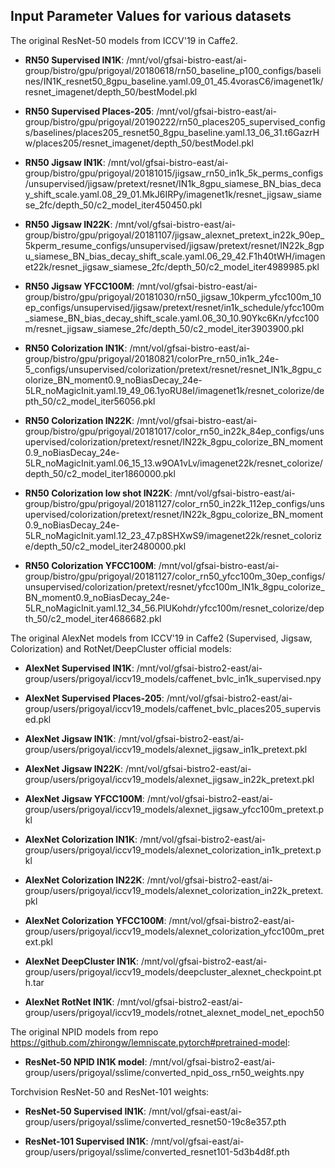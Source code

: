 ## Input Parameter Values for various datasets

The original ResNet-50 models from ICCV'19 in Caffe2.

- **RN50 Supervised IN1K**: /mnt/vol/gfsai-bistro-east/ai-group/bistro/gpu/prigoyal/20180618/rn50_baseline_p100_configs/baselines/IN1K_resnet50_8gpu_baseline.yaml.09_01_45.4vorasC6/imagenet1k/resnet_imagenet/depth_50/bestModel.pkl

- **RN50 Supervised Places-205**: /mnt/vol/gfsai-bistro-east/ai-group/bistro/gpu/prigoyal/20190222/rn50_places205_supervised_configs/baselines/places205_resnet50_8gpu_baseline.yaml.13_06_31.t6GazrHw/places205/resnet_imagenet/depth_50/bestModel.pkl

- **RN50 Jigsaw IN1K**: /mnt/vol/gfsai-bistro-east/ai-group/bistro/gpu/prigoyal/20181015/jigsaw_rn50_in1k_5k_perms_configs/unsupervised/jigsaw/pretext/resnet/IN1k_8gpu_siamese_BN_bias_decay_shift_scale.yaml.08_29_01.MkJ6IRPy/imagenet1k/resnet_jigsaw_siamese_2fc/depth_50/c2_model_iter450450.pkl

- **RN50 Jigsaw IN22K**: /mnt/vol/gfsai-bistro-east/ai-group/bistro/gpu/prigoyal/20181107/jigsaw_alexnet_pretext_in22k_90ep_5kperm_resume_configs/unsupervised/jigsaw/pretext/resnet/IN22k_8gpu_siamese_BN_bias_decay_shift_scale.yaml.06_29_42.F1h40tWH/imagenet22k/resnet_jigsaw_siamese_2fc/depth_50/c2_model_iter4989985.pkl

- **RN50 Jigsaw YFCC100M**: /mnt/vol/gfsai-bistro-east/ai-group/bistro/gpu/prigoyal/20181030/rn50_jigsaw_10kperm_yfcc100m_10ep_configs/unsupervised/jigsaw/pretext/resnet/in1k_schedule/yfcc100m_siamese_BN_bias_decay_shift_scale.yaml.06_30_10.90Ykc6Kn/yfcc100m/resnet_jigsaw_siamese_2fc/depth_50/c2_model_iter3903900.pkl

- **RN50 Colorization IN1K**: /mnt/vol/gfsai-bistro-east/ai-group/bistro/gpu/prigoyal/20180821/colorPre_rn50_in1k_24e-5_configs/unsupervised/colorization/pretext/resnet/resnet_IN1k_8gpu_colorize_BN_moment0.9_noBiasDecay_24e-5LR_noMagicInit.yaml.19_49_06.1yoRU8eI/imagenet1k/resnet_colorize/depth_50/c2_model_iter56056.pkl

- **RN50 Colorization IN22K**: /mnt/vol/gfsai-bistro-east/ai-group/bistro/gpu/prigoyal/20181017/color_rn50_in22k_84ep_configs/unsupervised/colorization/pretext/resnet/IN22k_8gpu_colorize_BN_moment0.9_noBiasDecay_24e-5LR_noMagicInit.yaml.06_15_13.w9OA1vLv/imagenet22k/resnet_colorize/depth_50/c2_model_iter1860000.pkl

- **RN50 Colorization low shot IN22K**: /mnt/vol/gfsai-bistro-east/ai-group/bistro/gpu/prigoyal/20181127/color_rn50_in22k_112ep_configs/unsupervised/colorization/pretext/resnet/IN22k_8gpu_colorize_BN_moment0.9_noBiasDecay_24e-5LR_noMagicInit.yaml.12_23_47.p8SHXwS9/imagenet22k/resnet_colorize/depth_50/c2_model_iter2480000.pkl

- **RN50 Colorization YFCC100M**: /mnt/vol/gfsai-bistro-east/ai-group/bistro/gpu/prigoyal/20181127/color_rn50_yfcc100m_30ep_configs/unsupervised/colorization/pretext/resnet/yfcc100m_IN1k_8gpu_colorize_BN_moment0.9_noBiasDecay_24e-5LR_noMagicInit.yaml.12_34_56.PlUKohdr/yfcc100m/resnet_colorize/depth_50/c2_model_iter4686682.pkl


The original AlexNet models from ICCV'19 in Caffe2 (Supervised, Jigsaw, Colorization) and RotNet/DeepCluster official models:

- **AlexNet Supervised IN1K**: /mnt/vol/gfsai-bistro2-east/ai-group/users/prigoyal/iccv19_models/caffenet_bvlc_in1k_supervised.npy

- **AlexNet Supervised Places-205**: /mnt/vol/gfsai-bistro2-east/ai-group/users/prigoyal/iccv19_models/caffenet_bvlc_places205_supervised.pkl

- **AlexNet Jigsaw IN1K**: /mnt/vol/gfsai-bistro2-east/ai-group/users/prigoyal/iccv19_models/alexnet_jigsaw_in1k_pretext.pkl

- **AlexNet Jigsaw IN22K**: /mnt/vol/gfsai-bistro2-east/ai-group/users/prigoyal/iccv19_models/alexnet_jigsaw_in22k_pretext.pkl

- **AlexNet Jigsaw YFCC100M**: /mnt/vol/gfsai-bistro2-east/ai-group/users/prigoyal/iccv19_models/alexnet_jigsaw_yfcc100m_pretext.pkl

- **AlexNet Colorization IN1K**: /mnt/vol/gfsai-bistro2-east/ai-group/users/prigoyal/iccv19_models/alexnet_colorization_in1k_pretext.pkl

- **AlexNet Colorization IN22K**: /mnt/vol/gfsai-bistro2-east/ai-group/users/prigoyal/iccv19_models/alexnet_colorization_in22k_pretext.pkl

- **AlexNet Colorization YFCC100M**: /mnt/vol/gfsai-bistro2-east/ai-group/users/prigoyal/iccv19_models/alexnet_colorization_yfcc100m_pretext.pkl

- **AlexNet DeepCluster IN1K**: /mnt/vol/gfsai-bistro2-east/ai-group/users/prigoyal/iccv19_models/deepcluster_alexnet_checkpoint.pth.tar

- **AlexNet RotNet IN1K**: /mnt/vol/gfsai-bistro2-east/ai-group/users/prigoyal/iccv19_models/rotnet_alexnet_model_net_epoch50


The original NPID models from repo https://github.com/zhirongw/lemniscate.pytorch#pretrained-model:

- **ResNet-50 NPID IN1K model**: /mnt/vol/gfsai-bistro2-east/ai-group/users/prigoyal/sslime/converted_npid_oss_rn50_weights.npy


Torchvision ResNet-50 and ResNet-101 weights:

- **ResNet-50 Supervised IN1K**: /mnt/vol/gfsai-east/ai-group/users/prigoyal/sslime/converted_resnet50-19c8e357.pth

- **ResNet-101 Supervised IN1K**: /mnt/vol/gfsai-east/ai-group/users/prigoyal/sslime/converted_resnet101-5d3b4d8f.pth
